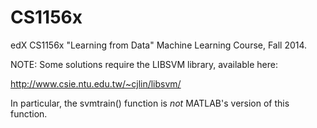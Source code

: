 CS1156x
=======

edX CS1156x "Learning from Data" Machine Learning Course, Fall 2014.

NOTE: Some solutions require the LIBSVM library, available here:

http://www.csie.ntu.edu.tw/~cjlin/libsvm/

In particular, the svmtrain() function is *not* MATLAB's version of this function.


